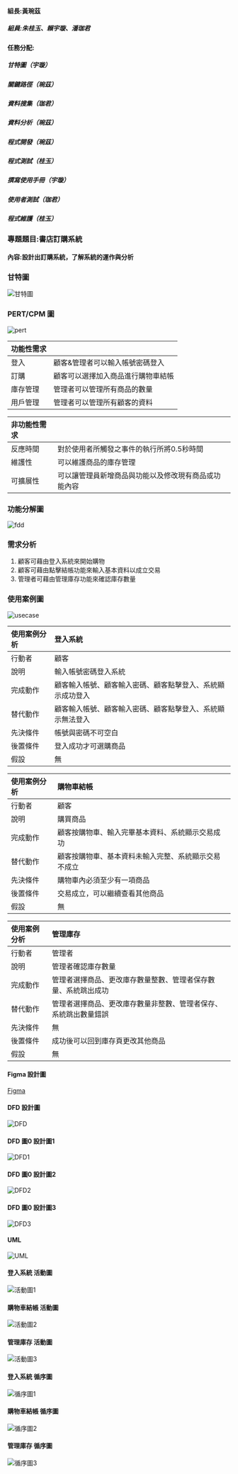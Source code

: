 #### 組長:黃琬茲
##### 組員:朱桂玉、賴宇璇、潘珈君
#### 任務分配: 
##### 甘特圖（宇璇）
##### 關鍵路徑（琬茲）
##### 資料搜集（珈君）
##### 資料分析（琬茲）
##### 程式開發（琬茲）
##### 程式測試（桂玉）
##### 撰寫使用手冊（宇璇）
##### 使用者測試（珈君）
##### 程式維護（桂玉）
### 專題題目:書店訂購系統
#### 內容:設計出訂購系統，了解系統的運作與分析

### 甘特圖
![甘特圖](甘特圖.jpg "甘特圖")

### PERT/CPM 圖
![pert](pert.jpg "pert")

| 功能性需求     |     |
| :------------   |:-------|
| 登入 | 顧客&管理者可以輸入帳號密碼登入 |
| 訂購 | 顧客可以選擇加入商品進行購物車結帳 |
| 庫存管理 | 管理者可以管理所有商品的數量 |
| 用戶管理 | 管理者可以管理所有顧客的資料 |

|     非功能性需求  |     |
| :------------    |:----|
| 反應時間    | 對於使用者所觸發之事件的執行所將0.5秒時間 |
| 維護性    | 可以維護商品的庫存管理 |
| 可擴展性        | 可以讓管理員新增商品與功能以及修改現有商品或功能內容 |

### 功能分解圖
![fdd](fdd.jpg "fdd")

### 需求分析
1.	顧客可藉由登入系統來開始購物
2.	顧客可藉由點擊結帳功能來輸入基本資料以成立交易
3.	管理者可藉由管理庫存功能來確認庫存數量

### 使用案例圖
![usecase](usecase.JPG "usecase")

|   使用案例分析   |  登入系統   |
| :--------|:-------|
| 行動者  | 顧客  |
| 說明 |  輸入帳號密碼登入系統 |
| 完成動作 | 顧客輸入帳號、顧客輸入密碼、顧客點擊登入、系統顯示成功登入 |
| 替代動作 | 顧客輸入帳號、顧客輸入密碼、顧客點擊登入、系統顯示無法登入 |
| 先決條件  |  帳號與密碼不可空白 |
| 後置條件 | 登入成功才可選購商品 |
| 假設 | 無 |

|   使用案例分析   |  購物車結帳  |
| :--------|:-------|
| 行動者  | 顧客  |
| 說明 |  購買商品 |
| 完成動作 | 顧客按購物車、輸入完畢基本資料、系統顯示交易成功 |
| 替代動作 | 顧客按購物車、基本資料未輸入完整、系統顯示交易不成立 |
| 先決條件  |  購物車內必須至少有一項商品 |
| 後置條件 | 交易成立，可以繼續查看其他商品 |
| 假設 | 無 |

|   使用案例分析   |  管理庫存   |
| :--------|:-------|
| 行動者  | 管理者  |
| 說明 |  管理者確認庫存數量 |
| 完成動作 | 管理者選擇商品、更改庫存數量整數、管理者保存數量、系統跳出成功 |
| 替代動作 | 管理者選擇商品、更改庫存數量非整數、管理者保存、系統跳出數量錯誤 |
| 先決條件  |  無 |
| 後置條件 | 成功後可以回到庫存頁更改其他商品 |
| 假設 | 無 |


#### Figma 設計圖
[Figma](https://www.figma.com/proto/rrU6Kj7jmiKSfxfNsO9LAB/Untitled?node-id=1%3A3&scaling=scale-down&page-id=0%3A1&starting-point-node-id=1%3A3)

#### DFD 設計圖
![DFD](DFD.jpg "DFD")

#### DFD 圖0 設計圖1
![DFD1](DFD1.jpg "DFD1")

#### DFD 圖0 設計圖2
![DFD2](DFD2.jpg "DFD2")

#### DFD 圖0 設計圖3
![DFD3](DFD3.png "DFD3")

#### UML
![UML](UML.png "UML")

#### 登入系統 活動圖
![活動圖1](活動圖1.png "活動圖1")

#### 購物車結帳 活動圖
![活動圖2](活動圖2.png "活動圖2")

#### 管理庫存 活動圖
![活動圖3](活動圖3.png "活動圖3")

#### 登入系統 循序圖
![循序圖1](循序圖1.png "循序圖1")

#### 購物車結帳 循序圖
![循序圖2](循序圖2.png "循序圖2")

#### 管理庫存 循序圖
![循序圖3](循序圖3.png "循序圖3")
